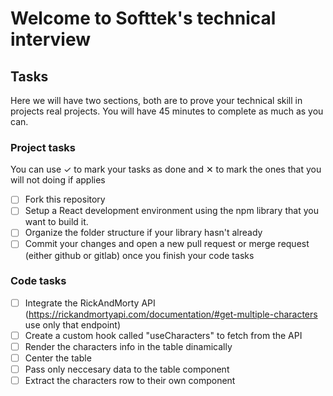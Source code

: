 # Welcome to Softtek's technical interview

## Tasks

Here we will have two sections, both are to prove your technical skill in projects real projects. You will have 45 minutes to complete as much as you can.

### Project tasks

You can use ✓ to mark your tasks as done and ✕ to mark the ones that you will not doing if applies

- [ ] Fork this repository
- [ ] Setup a React development environment using the npm library that you want to build it.
- [ ] Organize the folder structure if your library hasn't already
- [ ] Commit your changes and open a new pull request or merge request (either github or gitlab) once you finish your code tasks

### Code tasks

- [ ] Integrate the RickAndMorty API (https://rickandmortyapi.com/documentation/#get-multiple-characters use only that endpoint)
- [ ] Create a custom hook called "useCharacters" to fetch from the API
- [ ] Render the characters info in the table dinamically
- [ ] Center the table
- [ ] Pass only neccesary data to the table component
- [ ] Extract the characters row to their own component

